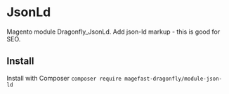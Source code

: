 # JsonLd
Magento module Dragonfly_JsonLd. Add json-ld markup - this is good for SEO.

## Install
Install with Composer `composer require magefast-dragonfly/module-json-ld`
